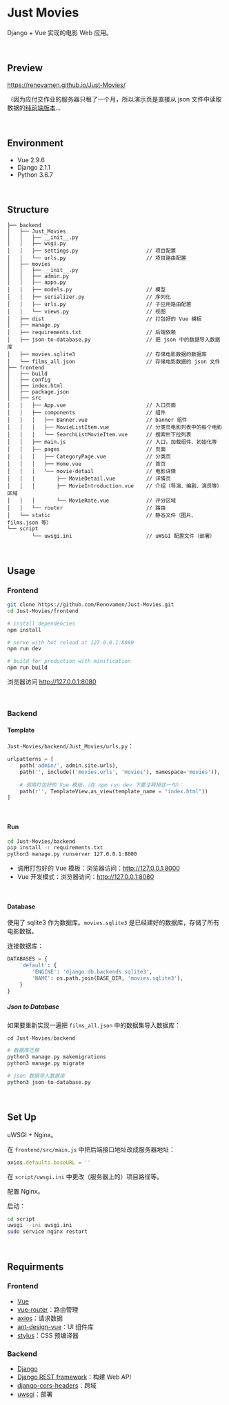 # Just Movies

Django + Vue 实现的电影 Web 应用。

&nbsp;

## Preview

https://renovamen.github.io/Just-Movies/

（因为应付交作业的服务器只租了一个月，所以演示页是直接从 json 文件中读取数据的[纯前端版本](https://github.com/Renovamen/Just-Movies/tree/gh-pages/frontend-json)...



&nbsp;

## Environment

- Vue 2.9.6
- Django 2.1.1
- Python 3.6.7

&nbsp;

## Structure

```
├── backend
│   ├── Just_Movies
│   │   ├── __init__.py
│   │   ├── wsgi.py
│   │   ├── settings.py                      // 项目配置
│   │   └── urls.py                          // 项目路由配置
│   ├── movies
│   │   ├── __init__.py
│   │   ├── admin.py
│   │   ├── apps.py
│   │   ├── models.py                        // 模型
│   │   ├── serializer.py                    // 序列化
│   │   ├── urls.py                          // 子应用路由配置
│   │   └── views.py                         // 视图
│   ├── dist                                 // 打包好的 Vue 模板
│   ├── manage.py
│   ├── requirements.txt                     // 后端依赖
│   ├── json-to-database.py                  // 把 json 中的数据导入数据库
│   ├── movies.sqlite3                       // 存储电影数据的数据库
│   └── films_all.json                       // 存储电影数据的 json 文件
├── frontend
│   ├── build
│   ├── config
│   ├── index.html
│   ├── package.json
│   ├── src
│   │   ├── App.vue                          // 入口页面
│   │   ├── components                       // 组件
│   │   │   ├── Banner.vue                   // banner 组件
│   │   │   ├── MovieListItem.vue            // 分类页电影列表中的每个电影
│   │   │   └── SearchListMovieItem.vue      // 搜索栏下拉列表
│   │   ├── main.js                          // 入口，加载组件、初始化等
│   │   ├── pages                            // 页面
│   │   │   ├── CategoryPage.vue             // 分类页
│   │   │   ├── Home.vue                     // 首页
│   │   │   └── movie-detail                 // 电影详情
│   │   │       ├── MovieDetail.vue          // 详情页
│   │   │       ├── MovieIntroduction.vue    // 介绍（导演、编剧、演员等）区域
│   │   │       └── MovieRate.vue            // 评分区域
│   │   └── router                           // 路由
│   └── static                               // 静态文件（图片、films.json 等）
└── script
        └── uwsgi.ini                        // uWSGI 配置文件（部署）
```



&nbsp;

## Usage

### Frontend

```bash
git clone https://github.com/Renovamen/Just-Movies.git
cd Just-Movies/frontend

# install dependencies
npm install

# serve with hot reload at 127.0.0.1:8080
npm run dev

# build for production with minification
npm run build
```

浏览器访问 http://127.0.0.1:8080

&nbsp;

### Backend

#### Template

`Just-Movies/backend/Just_Movies/urls.py`：

```python
urlpatterns = [
    path('admin/', admin.site.urls),
    path('', include(('movies.urls', 'movies'), namespace='movies')),
  
    # 调用打包好的 Vue 模板，（在 npm run dev 下要注释掉这一句）：
    path(r'', TemplateView.as_view(template_name = "index.html"))
]
```

&nbsp;

#### Run

```bash
cd Just-Movies/backend
pip install -r requirements.txt
python3 manage.py runserver 127.0.0.1:8000
```

- 调用打包好的 Vue 模板：浏览器访问：http://127.0.0.1:8000
- Vue 开发模式：浏览器访问：http://127.0.0.1:8080

&nbsp;

#### Database

使用了 sqlite3 作为数据库。`movies.sqlite3` 是已经建好的数据库，存储了所有电影数据。

连接数据库：

```python
DATABASES = {
    'default': {
        'ENGINE': 'django.db.backends.sqlite3',
        'NAME': os.path.join(BASE_DIR, 'movies.sqlite3'),
    }
}
```



##### Json to Database

如果要重新实现一遍把 `films_all.json` 中的数据集导入数据库：

```python
cd Just-Movies/backend

# 数据库迁移
python3 manage.py makemigrations
python3 manage.py migrate

# json 数据导入数据库
python3 json-to-database.py
```



&nbsp;

## Set Up

uWSGI + Nginx。

在 `frontend/src/main.js` 中把后端接口地址改成服务器地址：

```js
axios.defaults.baseURL = ''
```

在 `script/uwsgi.ini` 中更改（服务器上的）项目路径等。

配置 Nginx。

启动：

```bash
cd script
uwsgi --ini uwsgi.ini
sudo service nginx restart
```



&nbsp;

## Requirments

### Frontend

- [Vue](https://github.com/vuejs/vue)
- [vue-router](https://github.com/vuejs/vue-router)：路由管理
- [axios](https://github.com/axios/axios)：请求数据
- [ant-design-vue](https://github.com/vueComponent/ant-design-vue)：UI 组件库
- [stylus](https://github.com/stylus/stylus)：CSS 预编译器



### Backend

- [Django](https://github.com/django/django)
- [Django REST framework](https://github.com/encode/django-rest-framework)：构建 Web API
- [django-cors-headers](https://github.com/ottoyiu/django-cors-headers)：跨域
- [uwsgi](https://github.com/unbit/uwsgi)：部署